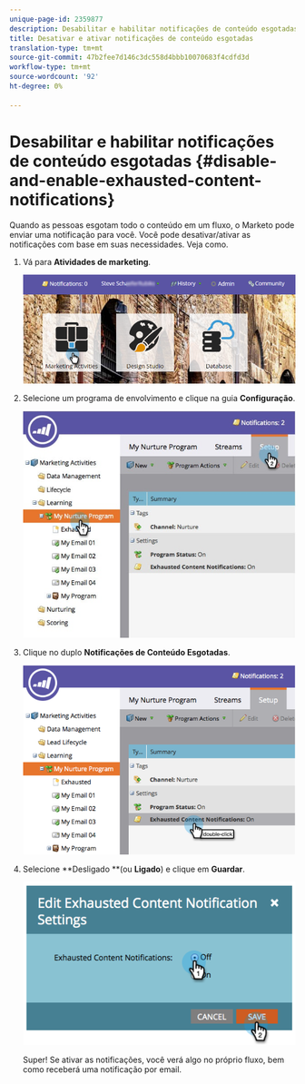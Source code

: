 ```yaml
---
unique-page-id: 2359877
description: Desabilitar e habilitar notificações de conteúdo esgotadas - Documentos do Marketing - Documentação do produto
title: Desativar e ativar notificações de conteúdo esgotadas
translation-type: tm+mt
source-git-commit: 47b2fee7d146c3dc558d4bbb10070683f4cdfd3d
workflow-type: tm+mt
source-wordcount: '92'
ht-degree: 0%

---
```



# Desabilitar e habilitar notificações de conteúdo esgotadas {#disable-and-enable-exhausted-content-notifications}

Quando as pessoas esgotam todo o conteúdo em um fluxo, o Marketo pode enviar uma notificação para você. Você pode desativar/ativar as notificações com base em suas necessidades. Veja como.

1. Vá para **Atividades de marketing**.

   ![](assets/login-marketing-activities-1.png)

1. Selecione um programa de envolvimento e clique na guia **Configuração**.

   ![](assets/setuptab.jpg)

1. Clique no duplo **Notificações de Conteúdo Esgotadas**.

   ![](assets/image2014-9-15-17-3a28-3a11.png)

1. Selecione **Desligado **(ou **Ligado**) e clique em **Guardar**.

   ![](assets/image2014-9-15-17-3a28-3a15.png)

   Super! Se ativar as notificações, você verá algo no próprio fluxo, bem como receberá uma notificação por email.

